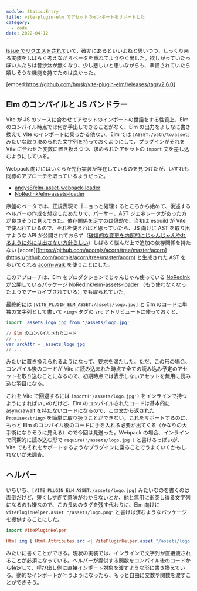```yaml
---
module: Static.Entry
title: vite-plugin-elm でアセットのインポートをサポートした
category:
  - code
date: 2022-04-12
---
```

[Issue でリクエストされて](https://github.com/hmsk/vite-plugin-elm/issues/178)いて、確かにあるといいよねと思いつつ、しっくり来る実装をしばらく考えながらベータを重ねてようやく出した。欲しがっていたっぽい人たちは音沙汰が無くなり、少し悲しいと思いながらも、準備されていたら嬉しそうな機能を持てたのは良かった。

[embed:https://github.com/hmsk/vite-plugin-elm/releases/tag/v2.6.0]

## Elm のコンパイルと JS バンドラー

Vite が JS のソースに合わせてアセットのインポートの世話をする性質上、Elm のコンパイル時点では何か手出しできることがなく、Elm の出力をよしなに書き換えて Vite のインポートに乗っかる他ない。Elm では `[ASSET:/path/to/asset]` みたいな取り決められた文字列を持っておくようにして、プラグインがそれを Vite に合わせた変数に置き換えつつ、求められたアセットの `import` 文を差し込むようにしている。

Webpack 向けにはいくらか先行実装が存在しているのを見つけたが、いずれも同様のアプローチを取っているようだった。

- [andys8/elm-asset-webpack-loader](https://github.com/andys8/elm-asset-webpack-loader)
- [NoRedInk/elm-assets-loader](https://github.com/NoRedInk/elm-assets-loader)

序盤のベータでは、正規表現でゴニョっと処理するところから始めて、後述するヘルパーの作成を想定したあたりで、パーサー、AST ジェネレータがあった方が良さそうに見えてきた。依存関係を足すのは億劫で、当初は esbuild が Vite で使われているので、それを使えればと思っていたら、JS 向けに AST を取り出すような API が公開されておらず（[破壊的な変更を内部的にじゃんじゃんやれるように外には出さない方針らしい](https://github.com/evanw/esbuild/issues/92#issuecomment-625561487)）しばらく悩んだ上で追加の依存関係を持たない [acorn]([https://github.com/acornjs/acorn/tree/master/acorn](https://github.com/acornjs/acorn/tree/master/acorn) と生成された AST を歩いてくれる [acorn-walk](https://github.com/acornjs/acorn/tree/master/acorn-walk) を使うことにした。

このアプローチは、Elm をプロダクションでじゃんじゃん使っている [NoRedInk](https://www.noredink.com/) が公開しているパッケージ [NoRedInk/elm-assets-loader](https://github.com/NoRedInk/elm-assets-loader) （もう使わなくなったようでアーカイブされている）でも取られていた。

最終的には `[VITE_PLUGIN_ELM_ASSET:/assets/logo.jpg]` と Elm のコードに単独の文字列として書いて `<img>` タグの `src` アトリビュートに使っておくと、

```elm
import _assets_logo_jpg from '/assets/logo.jpg'

// Elm のコンパイルされたコード
// ...
var srcAttr = _assets_logo_jpg
// ...
```

みたいに置き換えられるようになって、要求を満たした。ただ、この形の場合、コンパイル後のコードが Vite に読み込まれた時点で全ての読み込み予定のアセットを取り込むことになるので、初期時点では表示しないアセットを無用に読み込む羽目になる。

これを Vite で回避するには `import('/assets/logo.jpg')` をインラインで持つようにすればいいのだけど、Elm のコンパイルされたコードは基本的に async/await を持たないコードになるので、この文から返された `Promise<string>` を簡単に取り扱うことができない。これをサポートするのに、もっと Elm のコンパイル後のコードに手を入れる必要が出てくる（かなりの大手術になりそうに見える）ので今回は見送った。Webpack の場合、インラインで同期的に読み込む形で `require('/assets/logo.jpg')` と書けるっぽいが、Vite でもそれをサポートするようなプラグインに乗ることでうまくいくかもしれないが未調査。

## ヘルパー

いちいち、`[VITE_PLUGIN_ELM_ASSET:/assets/logo.jpg]` みたいなのを書くのは面倒だけど、短くしすぎて意味がわからないとか、他と無用に衝突し得る文字列になるのも嫌なので、この長めのタグを残す代わりに、Elm 向けに `VitePluginHelper.asset "/assets/logo.png"` と書けば済むようなパッケージを提供することにした。

```elm
import VitePluginHelper

Html.img [ Html.Attributes.src <| VitePluginHelper.asset "/assets/logo.png?inline" ] []
```

みたいに書くことができる。現状の実装では、インラインで文字列が直接渡されることが必須になっている。ヘルパーが提供する関数をコンパイル後のコードから特定して、呼び出し側に直接インポート対象を渡すような形に書き換えている。動的なインポートが叶うようになったら、もっと自由に変数や関数を渡すことができそう。